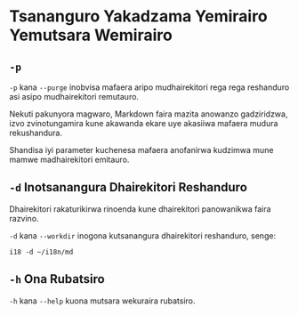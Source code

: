 # Tsananguro Yakadzama Yemirairo Yemutsara Wemirairo

## `-p`

`-p` kana `--purge` inobvisa mafaera aripo mudhairekitori rega rega reshanduro asi asipo mudhairekitori remutauro.

Nekuti pakunyora magwaro, Markdown faira mazita anowanzo gadziridzwa, izvo zvinotungamira kune akawanda ekare uye akasiiwa mafaera mudura rekushandura.

Shandisa iyi parameter kuchenesa mafaera anofanirwa kudzimwa mune mamwe madhairekitori emitauro.

## `-d` Inotsanangura Dhairekitori Reshanduro

Dhairekitori rakaturikirwa rinoenda kune dhairekitori panowanikwa faira razvino.

`-d` kana `--workdir` inogona kutsanangura dhairekitori reshanduro, senge:

```
i18 -d ~/i18n/md
```

## `-h` Ona Rubatsiro

`-h` kana `--help` kuona mutsara wekuraira rubatsiro.